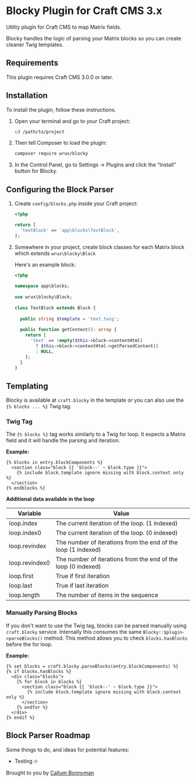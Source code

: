 # Blocky Plugin for Craft CMS 3.x

Utility plugin for Craft CMS to map Matrix fields.

Blocky handles the logic of parsing your Matrix blocks so you can create cleaner Twig templates.

## Requirements

This plugin requires Craft CMS 3.0.0 or later.

## Installation

To install the plugin, follow these instructions.

1.   Open your terminal and go to your Craft project:

     ```bash
     cd /path/to/project
     ```

2.   Then tell Composer to load the plugin:

     ```bash
     composer require wrux/blocky
     ```

3.   In the Control Panel, go to Settings → Plugins and click the “Install” button for Blocky.

## Configuring the Block Parser

1.   Create `config/blocks.php` inside your Craft project:

     ```php
     <?php

     return [
       'textBlock' => 'app\blocks\TextBlock',
     ];
     ```

2.   Somewhere in your project, create block classes for each Matrix block which extends `wrux\blocky\Block`
 
     Here's an example block:
 
     ```php
     <?php
 
     namespace app\blocks;
 
     use wrux\blocky\Block;
 
     class TextBlock extends Block {
 
       public string $template = 'text.twig';
 
       public function getContext(): array {
         return [
           'text' => !empty($this->block->contentHtml)
             ? $this->block->contentHtml->getParsedContent()
             : NULL,
         ];
       }
     }
     ```

## Templating

Blocky is available at `craft.blocky` in the template or you can also use the `{% blocks ... %}` Twig tag.

### Twig Tag

The `{% blocks %}` tag works similarly to a Twig for loop. It expects a Matrix field and it will handle the parsing and iteration.

**Example:**
```twig
{% blocks in entry.blockComponents %}
  <section class="block {{ 'block--' ~ block.type }}">
    {% include block.template ignore missing with block.context only %}
  </section>
{% endblocks %}
```

**Additional data available in the loop**

| Variable        | Value |
| --------------- | ----- |
| loop.index      | The current iteration of the loop. (1 indexed) |
| loop.index0     | The current iteration of the loop. (0 indexed) |
| loop.revindex   | The number of iterations from the end of the loop (1 indexed) |
| loop.revindex0  | The number of iterations from the end of the loop (0 indexed) |
| loop.first      | True if first iteration |
| loop.last       | True if last iteration |
| loop.length     | The number of items in the sequence |

### Manually Parsing Blocks
If you don't want to use the Twig tag, blocks can be parsed manually using `craft.blocky` service. Internally this consumes the same `Blocky::$plugin->parseBlocks()` method. This method allows you to check `blocks.hasBlocks` before the for loop.

**Example:**
```twig
{% set blocks = craft.blocky.parseBlocks(entry.blockComponents) %}
{% if blocks.hasBlocks %}
  <div class="blocks">
    {% for block in blocks %}
      <section class="block {{ 'block--' ~ block.type }}">
        {% include block.template ignore missing with block.context only %}
      </section>
    {% endfor %}
  </div>
{% endif %}
```

## Block Parser Roadmap

Some things to do, and ideas for potential features:

* Testing 🔥

Brought to you by [Callum Bonnyman](https://bloke.blog)
